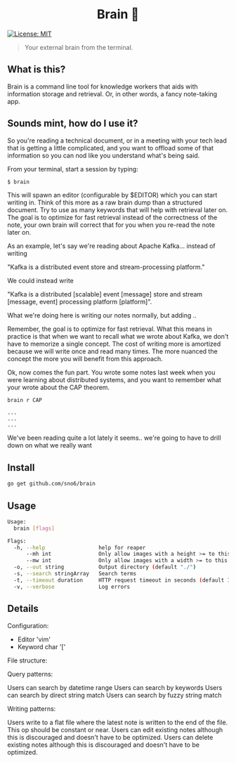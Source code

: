 <h1 align="center">Brain 🧠</h1>
<p>
  <a href="#" target="_blank">
    <img alt="License: MIT" src="https://img.shields.io/badge/License-MIT-yellow.svg" />
  </a>
</p>

> Your external brain from the terminal.

## What is this?

Brain is a command line tool for knowledge workers that aids with information storage and retrieval. Or, in other words, a fancy note-taking app.

## Sounds mint, how do I use it?

So you're reading a technical document, or in a meeting with your tech lead that is getting a little complicated, and you want to offload some of that information so you can nod like you understand what's being said.

From your terminal, start a session by typing:

```sh
$ brain
```

This will spawn an editor (configurable by $EDITOR) which you can start writing in. Think of this more as a raw brain dump than a structured document. Try to use as many keywords that will help with retrieval later on. The goal is to optimize for fast retrieval instead of the correctness of the note, your own brain will correct that for you when you re-read the note later on.

As an example, let's say we're reading about Apache Kafka... instead of writing

"Kafka is a distributed event store and stream-processing platform."

We could instead write

"Kafka is a distributed [scalable] event [message] store and stream [message, event] processing platform [platform]".

What we're doing here is writing our notes normally, but adding ..

Remember, the goal is to optimize for fast retrieval. What this means in practice is that when we want to recall what we
wrote about Kafka, we don't have to memorize a single concept. The cost of writing more is amortized because we
will write once and read many times. The more nuanced the concept the more you will benefit from this approach.

Ok, now comes the fun part. You wrote some notes last week when you were learning about distributed systems, and you want
to remember what your wrote about the CAP theorem.

```shell
brain r CAP
```

```shell
...
...
...
```

We've been reading quite a lot lately it seems.. we're going to have to drill down on what we really want


## Install

```sh
go get github.com/sno6/brain
```

## Usage

```sh
Usage:
  brain [flags]

Flags:
  -h, --help                 help for reaper
      --mh int               Only allow images with a height >= to this value (default -1)
      --mw int               Only allow images with a width >= to this value (default -1)
  -o, --out string           Output directory (default "./")
  -s, --search stringArray   Search terms
  -t, --timeout duration     HTTP request timeout in seconds (default 15s)
  -v, --verbose              Log errors
```


## Details

Configuration:

- Editor 'vim'
- Keyword char '['

File structure:

Query patterns:

Users can search by datetime range
Users can search by keywords 
Users can search by direct string match
Users can search by fuzzy string match

Writing patterns:

Users write to a flat file where the latest note is written to the end of the file. This op should be constant or near.
Users can edit existing notes although this is discouraged and doesn't have to be optimized.
Users can delete existing notes although this is discouraged and doesn't have to be optimized.



